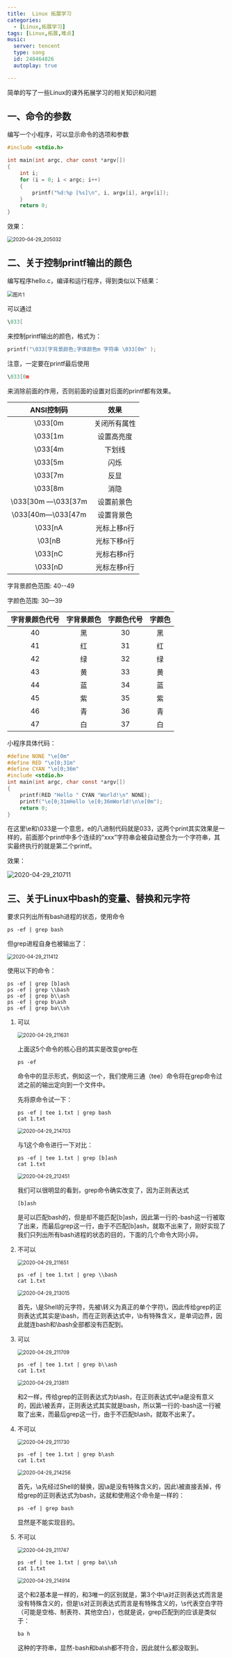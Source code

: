```yaml
---
title:  Linux 拓展学习
categories:
  - [Linux,拓展学习]
tags: [Linux,拓展,难点]
music:
  server: tencent
  type: song
  id: 248464826
  autoplay: true

---
```


简单的写了一些Linux的课外拓展学习的相关知识和问题



<!-- more -->



## 一、命令的参数

编写一个小程序，可以显示命令的选项和参数

```c
#include <stdio.h>

int main(int argc, char const *argv[])
{
    int i;
    for (i = 0; i < argc; i++)
    {
        printf("%d:%p [%s]\n", i, argv[i], argv[i]);
    }
    return 0;
}
```

效果：

<img src="https://gitee.com/wxy_666/images/raw/master/20200429205057.jpg" alt="2020-04-29_205032" style="zoom:80%;" />

## 二、关于控制printf输出的颜色

编写程序hello.c，编译和运行程序，得到类似以下结果：

<img src="https://gitee.com/wxy_666/images/raw/master/20200429204547.png" alt="图片1" style="zoom:80%;" />

可以通过

```c
\033[
```

来控制printf输出的颜色，格式为：

```c
printf("\033[字背景颜色;字体颜色m 字符串 \033[0m" );
```

注意，一定要在printf最后使用

```c
\033[0m
```

来消除前面的作用，否则前面的设置对后面的printf都有效果。

|     ANSI控制码     |     效果     |
| :----------------: | :----------: |
|      \033[0m       | 关闭所有属性 |
|      \033[1m       |  设置高亮度  |
|      \033[4m       |    下划线    |
|      \033[5m       |     闪烁     |
|      \033[7m       |     反显     |
|      \033[8m       |     消隐     |
| \033[30m —\033[37m |  设置前景色  |
| \033[40m—\033[47m  |  设置背景色  |
|      \033[nA       | 光标上移n行  |
|       \03[nB       | 光标下移n行  |
|      \033[nC       | 光标右移n行  |
|      \033[nD       | 光标左移n行  |



字背景颜色范围: 40--49

字颜色范围: 30—39

| 字背景颜色代号 | 字背景颜色 | 字颜色代号 | 字颜色 |
| :------------: | :--------: | :--------: | :----: |
|       40       |     黑     |     30     |   黑   |
|       41       |     红     |     31     |   红   |
|       42       |     绿     |     32     |   绿   |
|       43       |     黄     |     33     |   黄   |
|       44       |     蓝     |     34     |   蓝   |
|       45       |     紫     |     35     |   紫   |
|       46       |     青     |     36     |   青   |
|       47       |     白     |     37     |   白   |

小程序具体代码：

```c
#define NONE "\e[0m"
#define RED "\e[0;31m"
#define CYAN "\e[0;36m"
#include <stdio.h>
int main(int argc, char const *argv[])
{
    printf(RED "Hello " CYAN "World!\n" NONE);
    printf("\e[0;31mHello \e[0;36mWorld!\n\e[0m");
    return 0;
}
```

在这里\e和\033是一个意思，e的八进制代码就是033，这两个print其实效果是一样的，前面那个printf中多个连续的“xxx”字符串会被自动整合为一个字符串，其实最终执行的就是第二个printf。

效果：

<img src="https://gitee.com/wxy_666/images/raw/master/20200429211041.jpg" alt="2020-04-29_210711"  />

## 三、关于Linux中bash的变量、替换和元字符

要求只列出所有bash进程的状态，使用命令

```shell
ps -ef | grep bash
```

但grep进程自身也被输出了：

<img src="https://gitee.com/wxy_666/images/raw/master/20200429211423.jpg" alt="2020-04-29_211412" style="zoom:80%;" />

使用以下的命令：

```shell
ps -ef | grep [b]ash
ps -ef | grep \\bash
ps -ef | grep b\\ash
ps -ef | grep b\ash
ps -ef | grep ba\\sh
```

1. 可以

   <img src="https://gitee.com/wxy_666/images/raw/master/20200429211802.jpg" alt="2020-04-29_211631" style="zoom:80%;" />

   上面这5个命令的核心目的其实是改变grep在

   ```shell
   ps -ef
   ```

   命令中的显示形式，例如这一个，我们使用三通（tee）命令将在grep命令过滤之前的输出定向到一个文件中。

   先将原命令试一下：

   ```shell
   ps -ef | tee 1.txt | grep bash
   cat 1.txt
   ```

   <img src="https://gitee.com/wxy_666/images/raw/master/20200429214710.jpg" alt="2020-04-29_214703" style="zoom:80%;" />

   与1这个命令进行一下对比：

   ```shell
   ps -ef | tee 1.txt | grep [b]ash
   cat 1.txt
   ```

   <img src="https://gitee.com/wxy_666/images/raw/master/20200429212708.jpg" alt="2020-04-29_212451" style="zoom:80%;" />

   我们可以很明显的看到，grep命令确实改变了，因为正则表达式

   ```
   [b]ash
   ```

   是可以匹配bash的，但是却不能匹配\[b\]ash，因此第一行的-bash这一行被取了出来，而最后grep这一行，由于不匹配\[b\]ash，就取不出来了，刚好实现了我们只列出所有bash进程的状态的目的，下面的几个命令大同小异。

2. 不可以

   <img src="https://gitee.com/wxy_666/images/raw/master/20200429211917.jpg" alt="2020-04-29_211651" style="zoom:80%;" />

   ```shell
   ps -ef | tee 1.txt | grep \\bash
   cat 1.txt
   ```

   <img src="https://gitee.com/wxy_666/images/raw/master/20200429213025.jpg" alt="2020-04-29_213015" style="zoom:80%;" />

   首先，\\是Shell的元字符，先被\\转义为真正的单个字符\\，因此传给grep的正则表达式其实是\\bash，而在正则表达式中，\\b有特殊含义，是单词边界，因此就连bash和\bash全部都没有匹配到。

3. 可以

   <img src="https://gitee.com/wxy_666/images/raw/master/20200429211852.jpg" alt="2020-04-29_211709" style="zoom:80%;" />

   ```shell
   ps -ef | tee 1.txt | grep b\\ash
   cat 1.txt
   ```

   <img src="https://gitee.com/wxy_666/images/raw/master/20200429213823.jpg" alt="2020-04-29_213811" style="zoom:80%;" />

   和2一样，传给grep的正则表达式为b\\ash，在正则表达式中\\a是没有意义的，因此\\被丢弃，正则表达式其实就是bash，所以第一行的-bash这一行被取了出来，而最后grep这一行，由于不匹配b\\ash，就取不出来了。

4. 不可以

   <img src="https://gitee.com/wxy_666/images/raw/master/20200429212003.jpg" alt="2020-04-29_211730" style="zoom:80%;" />

   ```shell
   ps -ef | tee 1.txt | grep b\ash
   cat 1.txt
   ```

   <img src="https://gitee.com/wxy_666/images/raw/master/20200429214303.jpg" alt="2020-04-29_214256" style="zoom:80%;" />

   首先，\\a先经过Shell的替换，因\\a是没有特殊含义的，因此\\被直接丢掉，传给grep的正则表达式为bash，这就和使用这个命令是一样的：

   ```shell
   ps -ef | grep bash
   ```

   显然是不能实现目的。

5. 不可以

   <img src="https://gitee.com/wxy_666/images/raw/master/20200429212010.jpg" alt="2020-04-29_211747" style="zoom:80%;" />

   ```shell
   ps -ef | tee 1.txt | grep ba\\sh
   cat 1.txt
   ```

   <img src="https://gitee.com/wxy_666/images/raw/master/20200429214922.jpg" alt="2020-04-29_214914" style="zoom:80%;" />

   这个和2基本是一样的，和3唯一的区别就是，第3个中\\a对正则表达式而言是没有特殊含义的，但是\\s对正则表达式而言是有特殊含义的，\\s代表空白字符（可能是空格、制表符、其他空白），也就是说，grep匹配到的应该是类似于：

   ```shell
   ba h
   ```

   这种的字符串，显然-bash和ba\\sh都不符合，因此就什么都没取到。

